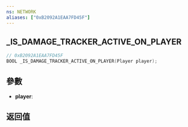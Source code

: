 ```yaml
---
ns: NETWORK
aliases: ["0xB2092A1EAA7FD45F"]
---
```

## _IS_DAMAGE_TRACKER_ACTIVE_ON_PLAYER

```c
// 0xB2092A1EAA7FD45F
BOOL _IS_DAMAGE_TRACKER_ACTIVE_ON_PLAYER(Player player);
```


## 參數
* **player**: 

## 返回值
